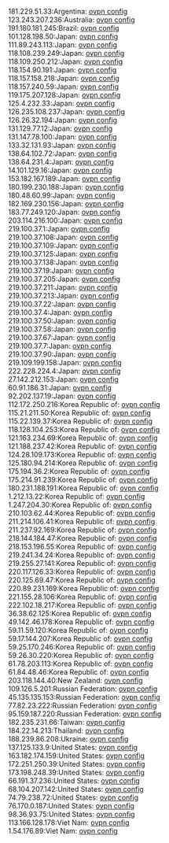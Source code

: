 181.229.51.33:Argentina: [ovpn config](vpn/181_229_51_33.ovpn)  
123.243.207.236:Australia: [ovpn config](vpn/123_243_207_236.ovpn)  
191.180.181.245:Brazil: [ovpn config](vpn/191_180_181_245.ovpn)  
101.128.198.50:Japan: [ovpn config](vpn/101_128_198_50.ovpn)  
111.89.243.113:Japan: [ovpn config](vpn/111_89_243_113.ovpn)  
118.108.239.249:Japan: [ovpn config](vpn/118_108_239_249.ovpn)  
118.109.250.212:Japan: [ovpn config](vpn/118_109_250_212.ovpn)  
118.154.90.191:Japan: [ovpn config](vpn/118_154_90_191.ovpn)  
118.157.158.218:Japan: [ovpn config](vpn/118_157_158_218.ovpn)  
118.157.240.59:Japan: [ovpn config](vpn/118_157_240_59.ovpn)  
119.175.207.128:Japan: [ovpn config](vpn/119_175_207_128.ovpn)  
125.4.232.33:Japan: [ovpn config](vpn/125_4_232_33.ovpn)  
126.235.108.237:Japan: [ovpn config](vpn/126_235_108_237.ovpn)  
126.26.32.194:Japan: [ovpn config](vpn/126_26_32_194.ovpn)  
131.129.77.12:Japan: [ovpn config](vpn/131_129_77_12.ovpn)  
131.147.78.100:Japan: [ovpn config](vpn/131_147_78_100.ovpn)  
133.32.131.93:Japan: [ovpn config](vpn/133_32_131_93.ovpn)  
138.64.102.72:Japan: [ovpn config](vpn/138_64_102_72.ovpn)  
138.64.231.4:Japan: [ovpn config](vpn/138_64_231_4.ovpn)  
14.101.129.16:Japan: [ovpn config](vpn/14_101_129_16.ovpn)  
153.182.167.189:Japan: [ovpn config](vpn/153_182_167_189.ovpn)  
180.199.230.188:Japan: [ovpn config](vpn/180_199_230_188.ovpn)  
180.48.60.99:Japan: [ovpn config](vpn/180_48_60_99.ovpn)  
182.169.230.156:Japan: [ovpn config](vpn/182_169_230_156.ovpn)  
183.77.249.120:Japan: [ovpn config](vpn/183_77_249_120.ovpn)  
203.114.216.100:Japan: [ovpn config](vpn/203_114_216_100.ovpn)  
219.100.37.1:Japan: [ovpn config](vpn/219_100_37_1.ovpn)  
219.100.37.108:Japan: [ovpn config](vpn/219_100_37_108.ovpn)  
219.100.37.109:Japan: [ovpn config](vpn/219_100_37_109.ovpn)  
219.100.37.125:Japan: [ovpn config](vpn/219_100_37_125.ovpn)  
219.100.37.138:Japan: [ovpn config](vpn/219_100_37_138.ovpn)  
219.100.37.19:Japan: [ovpn config](vpn/219_100_37_19.ovpn)  
219.100.37.205:Japan: [ovpn config](vpn/219_100_37_205.ovpn)  
219.100.37.211:Japan: [ovpn config](vpn/219_100_37_211.ovpn)  
219.100.37.213:Japan: [ovpn config](vpn/219_100_37_213.ovpn)  
219.100.37.22:Japan: [ovpn config](vpn/219_100_37_22.ovpn)  
219.100.37.4:Japan: [ovpn config](vpn/219_100_37_4.ovpn)  
219.100.37.50:Japan: [ovpn config](vpn/219_100_37_50.ovpn)  
219.100.37.58:Japan: [ovpn config](vpn/219_100_37_58.ovpn)  
219.100.37.67:Japan: [ovpn config](vpn/219_100_37_67.ovpn)  
219.100.37.7:Japan: [ovpn config](vpn/219_100_37_7.ovpn)  
219.100.37.90:Japan: [ovpn config](vpn/219_100_37_90.ovpn)  
219.109.199.158:Japan: [ovpn config](vpn/219_109_199_158.ovpn)  
222.228.224.4:Japan: [ovpn config](vpn/222_228_224_4.ovpn)  
27.142.212.153:Japan: [ovpn config](vpn/27_142_212_153.ovpn)  
60.91.186.31:Japan: [ovpn config](vpn/60_91_186_31.ovpn)  
92.202.137.19:Japan: [ovpn config](vpn/92_202_137_19.ovpn)  
112.172.250.216:Korea Republic of: [ovpn config](vpn/112_172_250_216.ovpn)  
115.21.211.50:Korea Republic of: [ovpn config](vpn/115_21_211_50.ovpn)  
115.22.139.37:Korea Republic of: [ovpn config](vpn/115_22_139_37.ovpn)  
118.128.104.253:Korea Republic of: [ovpn config](vpn/118_128_104_253.ovpn)  
121.163.234.69:Korea Republic of: [ovpn config](vpn/121_163_234_69.ovpn)  
121.188.237.42:Korea Republic of: [ovpn config](vpn/121_188_237_42.ovpn)  
124.28.109.173:Korea Republic of: [ovpn config](vpn/124_28_109_173.ovpn)  
125.180.94.214:Korea Republic of: [ovpn config](vpn/125_180_94_214.ovpn)  
175.194.36.2:Korea Republic of: [ovpn config](vpn/175_194_36_2.ovpn)  
175.214.91.239:Korea Republic of: [ovpn config](vpn/175_214_91_239.ovpn)  
180.231.188.191:Korea Republic of: [ovpn config](vpn/180_231_188_191.ovpn)  
1.212.13.22:Korea Republic of: [ovpn config](vpn/1_212_13_22.ovpn)  
1.247.204.30:Korea Republic of: [ovpn config](vpn/1_247_204_30.ovpn)  
210.103.62.44:Korea Republic of: [ovpn config](vpn/210_103_62_44.ovpn)  
211.214.106.41:Korea Republic of: [ovpn config](vpn/211_214_106_41.ovpn)  
211.237.92.169:Korea Republic of: [ovpn config](vpn/211_237_92_169.ovpn)  
218.144.184.47:Korea Republic of: [ovpn config](vpn/218_144_184_47.ovpn)  
218.153.196.55:Korea Republic of: [ovpn config](vpn/218_153_196_55.ovpn)  
219.241.34.24:Korea Republic of: [ovpn config](vpn/219_241_34_24.ovpn)  
219.255.27.141:Korea Republic of: [ovpn config](vpn/219_255_27_141.ovpn)  
220.117.126.33:Korea Republic of: [ovpn config](vpn/220_117_126_33.ovpn)  
220.125.69.47:Korea Republic of: [ovpn config](vpn/220_125_69_47.ovpn)  
220.89.231.169:Korea Republic of: [ovpn config](vpn/220_89_231_169.ovpn)  
221.155.28.106:Korea Republic of: [ovpn config](vpn/221_155_28_106.ovpn)  
222.102.18.217:Korea Republic of: [ovpn config](vpn/222_102_18_217.ovpn)  
36.38.62.125:Korea Republic of: [ovpn config](vpn/36_38_62_125.ovpn)  
49.142.46.178:Korea Republic of: [ovpn config](vpn/49_142_46_178.ovpn)  
59.11.59.120:Korea Republic of: [ovpn config](vpn/59_11_59_120.ovpn)  
59.17.144.207:Korea Republic of: [ovpn config](vpn/59_17_144_207.ovpn)  
59.25.170.246:Korea Republic of: [ovpn config](vpn/59_25_170_246.ovpn)  
59.26.30.220:Korea Republic of: [ovpn config](vpn/59_26_30_220.ovpn)  
61.78.203.113:Korea Republic of: [ovpn config](vpn/61_78_203_113.ovpn)  
61.84.48.46:Korea Republic of: [ovpn config](vpn/61_84_48_46.ovpn)  
203.118.144.40:New Zealand: [ovpn config](vpn/203_118_144_40.ovpn)  
109.126.5.201:Russian Federation: [ovpn config](vpn/109_126_5_201.ovpn)  
45.135.135.153:Russian Federation: [ovpn config](vpn/45_135_135_153.ovpn)  
77.82.23.222:Russian Federation: [ovpn config](vpn/77_82_23_222.ovpn)  
95.159.187.220:Russian Federation: [ovpn config](vpn/95_159_187_220.ovpn)  
182.235.231.66:Taiwan: [ovpn config](vpn/182_235_231_66.ovpn)  
184.22.14.213:Thailand: [ovpn config](vpn/184_22_14_213.ovpn)  
188.239.86.208:Ukraine: [ovpn config](vpn/188_239_86_208.ovpn)  
137.125.133.9:United States: [ovpn config](vpn/137_125_133_9.ovpn)  
163.182.174.159:United States: [ovpn config](vpn/163_182_174_159.ovpn)  
172.251.250.39:United States: [ovpn config](vpn/172_251_250_39.ovpn)  
173.198.248.39:United States: [ovpn config](vpn/173_198_248_39.ovpn)  
66.191.37.236:United States: [ovpn config](vpn/66_191_37_236.ovpn)  
68.104.207.142:United States: [ovpn config](vpn/68_104_207_142.ovpn)  
74.79.238.72:United States: [ovpn config](vpn/74_79_238_72.ovpn)  
76.170.0.187:United States: [ovpn config](vpn/76_170_0_187.ovpn)  
98.36.93.75:United States: [ovpn config](vpn/98_36_93_75.ovpn)  
113.166.128.178:Viet Nam: [ovpn config](vpn/113_166_128_178.ovpn)  
1.54.176.89:Viet Nam: [ovpn config](vpn/1_54_176_89.ovpn)  

